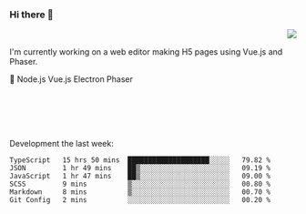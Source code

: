 ### Hi there 👋

<img align="right" src="https://github-readme-stats.vercel.app/api?username=jasonpanggo"/>

<br>
<p align="left">
I'm currently working on a web editor making H5 pages using Vue.js and Phaser.
</p>
<p align="left">
📖 Node.js Vue.js Electron Phaser
</p>
<br>
<br>
<br>
<br>

Development the last week:
<!--START_SECTION:waka-->

```text
TypeScript   15 hrs 50 mins  ████████████████████░░░░░   79.82 %
JSON         1 hr 49 mins    ██▒░░░░░░░░░░░░░░░░░░░░░░   09.19 %
JavaScript   1 hr 47 mins    ██▒░░░░░░░░░░░░░░░░░░░░░░   09.00 %
SCSS         9 mins          ▒░░░░░░░░░░░░░░░░░░░░░░░░   00.80 %
Markdown     8 mins          ▒░░░░░░░░░░░░░░░░░░░░░░░░   00.70 %
Git Config   2 mins          ░░░░░░░░░░░░░░░░░░░░░░░░░   00.20 %
```

<!--END_SECTION:waka-->

<!--
**JASONPANGGO/jasonpanggo** is a ✨ _special_ ✨ repository because its `README.md` (this file) appears on your GitHub profile.

Here are some ideas to get you started:

- 🔭 I’m currently working on ...
- 🌱 I’m currently learning ...
- 👯 I’m looking to collaborate on ...
- 🤔 I’m looking for help with ...
- 💬 Ask me about ...
- 📫 How to reach me: ...
- 😄 Pronouns: ...
- ⚡ Fun fact: ...
-->

